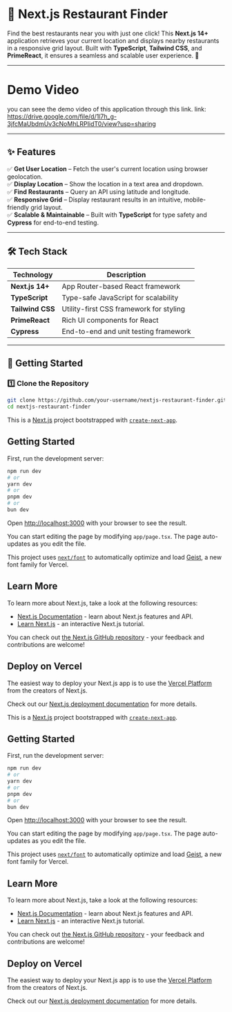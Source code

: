 # 📍 Next.js Restaurant Finder

Find the best restaurants near you with just one click! This **Next.js 14+** application retrieves your current location and displays nearby restaurants in a responsive grid layout. Built with **TypeScript**, **Tailwind CSS**, and **PrimeReact**, it ensures a seamless and scalable user experience. 🚀

---

# Demo Video
you can seee the demo video of this application through this link.
link: https://drive.google.com/file/d/1l7h_g-3jfcMaUbdmUv3cNoMhLRPIidT0/view?usp=sharing

---

## ✨ Features
✅ **Get User Location** – Fetch the user's current location using browser geolocation.  
✅ **Display Location** – Show the location in a text area and dropdown.  
✅ **Find Restaurants** – Query an API using latitude and longitude.  
✅ **Responsive Grid** – Display restaurant results in an intuitive, mobile-friendly grid layout.  
✅ **Scalable & Maintainable** – Built with **TypeScript** for type safety and **Cypress** for end-to-end testing.  

---

## 🛠️ Tech Stack
| Technology  | Description |
|------------|------------|
| **Next.js 14+** | App Router-based React framework |
| **TypeScript** | Type-safe JavaScript for scalability |
| **Tailwind CSS** | Utility-first CSS framework for styling |
| **PrimeReact** | Rich UI components for React |
| **Cypress** | End-to-end and unit testing framework |

---

## 🚀 Getting Started

### 1️⃣ Clone the Repository
```sh
git clone https://github.com/your-username/nextjs-restaurant-finder.git
cd nextjs-restaurant-finder
```

This is a [Next.js](https://nextjs.org) project bootstrapped with [`create-next-app`](https://nextjs.org/docs/app/api-reference/cli/create-next-app).

## Getting Started

First, run the development server:

```bash
npm run dev
# or
yarn dev
# or
pnpm dev
# or
bun dev
```

Open [http://localhost:3000](http://localhost:3000) with your browser to see the result.

You can start editing the page by modifying `app/page.tsx`. The page auto-updates as you edit the file.

This project uses [`next/font`](https://nextjs.org/docs/app/building-your-application/optimizing/fonts) to automatically optimize and load [Geist](https://vercel.com/font), a new font family for Vercel.

## Learn More

To learn more about Next.js, take a look at the following resources:

- [Next.js Documentation](https://nextjs.org/docs) - learn about Next.js features and API.
- [Learn Next.js](https://nextjs.org/learn) - an interactive Next.js tutorial.

You can check out [the Next.js GitHub repository](https://github.com/vercel/next.js) - your feedback and contributions are welcome!

## Deploy on Vercel

The easiest way to deploy your Next.js app is to use the [Vercel Platform](https://vercel.com/new?utm_medium=default-template&filter=next.js&utm_source=create-next-app&utm_campaign=create-next-app-readme) from the creators of Next.js.

Check out our [Next.js deployment documentation](https://nextjs.org/docs/app/building-your-application/deploying) for more details.


This is a [Next.js](https://nextjs.org) project bootstrapped with [`create-next-app`](https://nextjs.org/docs/app/api-reference/cli/create-next-app).

## Getting Started

First, run the development server:

```bash
npm run dev
# or
yarn dev
# or
pnpm dev
# or
bun dev
```

Open [http://localhost:3000](http://localhost:3000) with your browser to see the result.

You can start editing the page by modifying `app/page.tsx`. The page auto-updates as you edit the file.

This project uses [`next/font`](https://nextjs.org/docs/app/building-your-application/optimizing/fonts) to automatically optimize and load [Geist](https://vercel.com/font), a new font family for Vercel.

## Learn More

To learn more about Next.js, take a look at the following resources:

- [Next.js Documentation](https://nextjs.org/docs) - learn about Next.js features and API.
- [Learn Next.js](https://nextjs.org/learn) - an interactive Next.js tutorial.

You can check out [the Next.js GitHub repository](https://github.com/vercel/next.js) - your feedback and contributions are welcome!

## Deploy on Vercel

The easiest way to deploy your Next.js app is to use the [Vercel Platform](https://vercel.com/new?utm_medium=default-template&filter=next.js&utm_source=create-next-app&utm_campaign=create-next-app-readme) from the creators of Next.js.

Check out our [Next.js deployment documentation](https://nextjs.org/docs/app/building-your-application/deploying) for more details.
